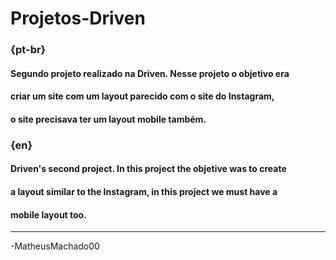 # Projetos-Driven

### {pt-br}
#### Segundo projeto realizado na Driven. Nesse projeto o objetivo era 
#### criar um site com um layout parecido com o site do Instagram, 
#### o site precisava ter um layout mobile também.

### {en}
#### Driven's second project. In this project the objetive was to create 
#### a layout similar to the Instagram, in this project we must have a 
#### mobile layout too.
--------------------------------------------------------------------------
-MatheusMachado00